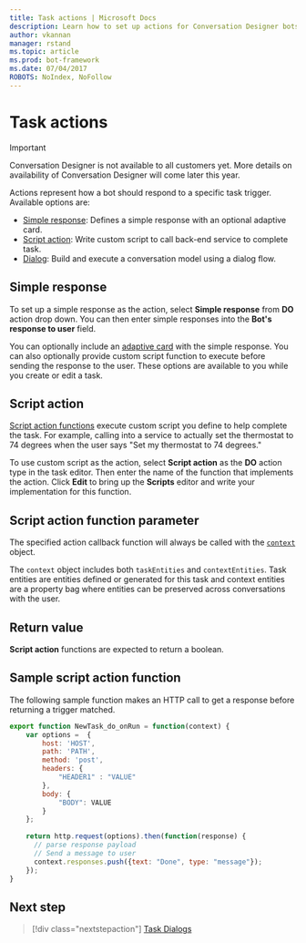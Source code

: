 ```yaml
---
title: Task actions | Microsoft Docs
description: Learn how to set up actions for Conversation Designer bots
author: vkannan
manager: rstand
ms.topic: article
ms.prod: bot-framework
ms.date: 07/04/2017
ROBOTS: NoIndex, NoFollow
---
```

# Task actions
> [!IMPORTANT]
> Conversation Designer is not available to all customers yet. More details on
> availability of Conversation Designer will come later this year.

Actions represent how a bot should respond to a specific task trigger. Available options are:

- [Simple response](#simple-response): Defines a simple response with an optional adaptive card. 
- [Script action](#script-action): Write custom script to call back-end service to complete task.
- [Dialog](conversation-designer-dialogs.md): Build and execute a conversation model using a dialog flow.

## Simple response

To set up a simple response as the action, select **Simple response** from **DO** action drop down. You can then enter simple responses into the **Bot's response to user** field.

You can optionally include an [adaptive card](conversation-designer-adaptive-cards.md) with the simple response. You can also optionally provide custom script function to execute before sending the response to the user. These options are available to you while you create or edit a task. 

## Script action

[Script action functions](conversation-designer-context-object.md#script-callback-functions) execute custom script you define to help complete the task. For example, calling into a service to actually set the thermostat to 74 degrees when the user says "Set my thermostat to 74 degrees." 

To use custom script as the action, select **Script action** as the **DO** action type in the task editor. Then enter the name of the function that implements the action. Click **Edit** to bring up the **Scripts** editor and write your implementation for this function. 

## Script action function parameter

The specified action callback function will always be called with the [`context`](conversation-designer-context-object.md) object.

The `context` object includes both `taskEntities` and `contextEntities`. Task entities are entities defined or generated for this task and context entities are a property bag where entities can be preserved across conversations with the user.
<!-- TODO: Do we really mean across all conversations (as defined by a unique activity conversation ID) with a given user for this specific bot? 
Would be good to include detail on lifetime management and how/when to clear these.-->

<!-- ## Do action function expected return values
TODO TBD -->

## Return value
**Script action** functions are expected to return a boolean.

## Sample script action function
The following sample function makes an HTTP call to get a response before returning a trigger matched.

```javascript
export function NewTask_do_onRun = function(context) {
    var options =  {
        host: 'HOST',
        path: 'PATH',
        method: 'post',
        headers: {
            "HEADER1" : "VALUE"
        }, 
        body: {
            "BODY": VALUE
        }
    };
    
    return http.request(options).then(function(response) {
      // parse response payload
      // Send a message to user
      context.responses.push({text: "Done", type: "message"});
    });
} 

```

## Next step
> [!div class="nextstepaction"]
> [Task Dialogs](conversation-designer-dialogs.md)
